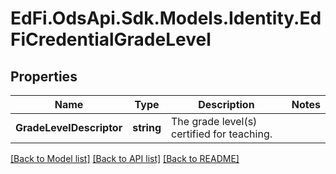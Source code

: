 # EdFi.OdsApi.Sdk.Models.Identity.EdFiCredentialGradeLevel
## Properties

Name | Type | Description | Notes
------------ | ------------- | ------------- | -------------
**GradeLevelDescriptor** | **string** | The grade level(s) certified for teaching. | 

[[Back to Model list]](../README.md#documentation-for-models) [[Back to API list]](../README.md#documentation-for-api-endpoints) [[Back to README]](../README.md)

